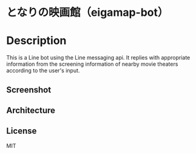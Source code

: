 # となりの映画館（eigamap-bot）
<div align="center">
<!--   <img src="https://user-images.githubusercontent.com/40885517/131468422-fe253152-b3e5-4db5-b8d9-78777c42f6e9.png" alt="eigamap" title="eigamap"> -->
</div>

# Description
<!-- ![GitHub code size in bytes](https://img.shields.io/github/languages/code-size/satoru02/eigamap)
![GitHub top language](https://img.shields.io/github/languages/top/satoru02/eigamap)
![Twitter URL](https://img.shields.io/twitter/url?style=social&url=https%3A%2F%2Feigamap) -->

This is a Line bot using the Line messaging api.
It replies with appropriate information from the screening information of nearby movie theaters according to the user's input.

## Screenshot


## Architecture

## License
MIT
